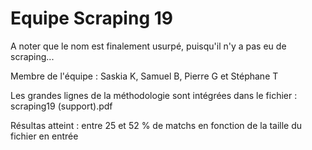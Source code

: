 # Equipe Scraping 19
A noter que le nom est finalement usurpé, puisqu'il n'y a pas eu de scraping... 

Membre de l'équipe : Saskia K, Samuel B, Pierre G et Stéphane T

Les grandes lignes de la méthodologie sont intégrées dans le fichier : scraping19 (support).pdf

Résultas atteint : entre 25 et 52 % de matchs en fonction de la taille du fichier en entrée

